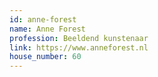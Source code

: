 ```yaml
---
id: anne-forest
name: Anne Forest
profession: Beeldend kunstenaar
link: https://www.anneforest.nl
house_number: 60
---
```

